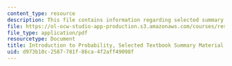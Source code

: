```yaml
---
content_type: resource
description: This file contains information regarding selected summary material.
file: https://ol-ocw-studio-app-production.s3.amazonaws.com/courses/res-6-012-introduction-to-probability-spring-2018/d973b10c2587781f86ca4f2aff49098f_MITRES_6_012S18_Textbook.pdf
file_type: application/pdf
resourcetype: Document
title: Introduction to Probability, Selected Textbook Summary Material
uid: d973b10c-2587-781f-86ca-4f2aff49098f
---
```

